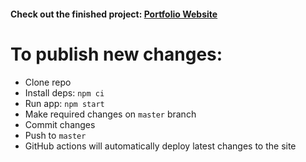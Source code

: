 #### Check out the finished project: [Portfolio Website](https://migdea11.github.io/)

# To publish new changes:

- Clone repo
- Install deps: `npm ci`
- Run app: `npm start`
- Make required changes on `master` branch
- Commit changes
- Push to `master`
- GitHub actions will automatically deploy latest changes to the site
